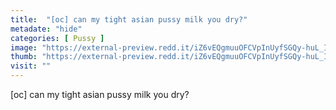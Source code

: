 ```yaml
---
title:  "[oc] can my tight asian pussy milk you dry?"
metadate: "hide"
categories: [ Pussy ]
image: "https://external-preview.redd.it/iZ6vEQgmuuOFCVpInUyfSGQy-huL_IvqrEHY2xNpdlE.jpg?auto=webp&s=cee4d6cb53c6c06973af8352af0877a664568174"
thumb: "https://external-preview.redd.it/iZ6vEQgmuuOFCVpInUyfSGQy-huL_IvqrEHY2xNpdlE.jpg?width=1080&crop=smart&auto=webp&s=129d251e66b65f0542ede06341bfaf12c8d97e9c"
visit: ""
---
```

[oc] can my tight asian pussy milk you dry?
